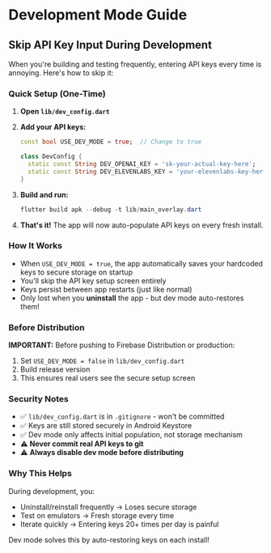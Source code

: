 # Development Mode Guide

## Skip API Key Input During Development

When you're building and testing frequently, entering API keys every time is annoying. Here's how to skip it:

### Quick Setup (One-Time)

1. **Open `lib/dev_config.dart`**

2. **Add your API keys:**
   ```dart
   const bool USE_DEV_MODE = true;  // Change to true
   
   class DevConfig {
     static const String DEV_OPENAI_KEY = 'sk-your-actual-key-here';
     static const String DEV_ELEVENLABS_KEY = 'your-elevenlabs-key-here';
   }
   ```

3. **Build and run:**
   ```powershell
   flutter build apk --debug -t lib/main_overlay.dart
   ```

4. **That's it!** The app will now auto-populate API keys on every fresh install.

### How It Works

- When `USE_DEV_MODE = true`, the app automatically saves your hardcoded keys to secure storage on startup
- You'll skip the API key setup screen entirely
- Keys persist between app restarts (just like normal)
- Only lost when you **uninstall** the app - but dev mode auto-restores them!

### Before Distribution

**IMPORTANT:** Before pushing to Firebase Distribution or production:

1. Set `USE_DEV_MODE = false` in `lib/dev_config.dart`
2. Build release version
3. This ensures real users see the secure setup screen

### Security Notes

- ✅ `lib/dev_config.dart` is in `.gitignore` - won't be committed
- ✅ Keys are still stored securely in Android Keystore
- ✅ Dev mode only affects initial population, not storage mechanism
- ⚠️ **Never commit real API keys to git**
- ⚠️ **Always disable dev mode before distributing**

### Why This Helps

During development, you:
- Uninstall/reinstall frequently → Loses secure storage
- Test on emulators → Fresh storage every time
- Iterate quickly → Entering keys 20+ times per day is painful

Dev mode solves this by auto-restoring keys on each install!
